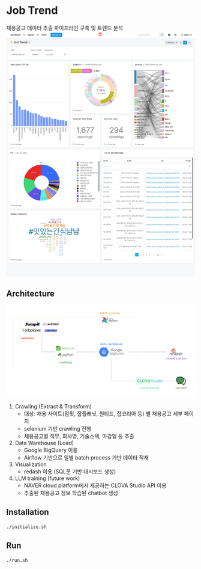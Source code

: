 # Job Trend

채용공고 데이터 추출 파이프라인 구축 및 트렌드 분석
![Dashboard](./img/dashboard.jpg)

## Architecture

![Architecture](./img/architecture.png)

1. Crawling (Extract & Transform)
   - 대상: 채용 사이트(점핏, 잡플래닛, 원티드, 잡코리아 등) 별 채용공고 세부 페이지 
   - selenium 기반 crawling 진행
   - 채용공고별 직무, 회사명, 기술스택, 마감일 등 추출
2. Data Warehouse (Load)
   - Google BigQuery 이용
   - Airflow 기반으로 일별 batch process 기반 데이터 적재
3. Visualization
   - redash 이용 (SQL문 기반 대시보드 생성)
4. LLM training (future work)
   - NAVER cloud platform에서 제공하는 CLOVA Studio API 이용
   - 추출된 채용공고 정보 학습된 chatbot 생성

## Installation
```bash
./initialize.sh
```

## Run
```bash
./run.sh
```
